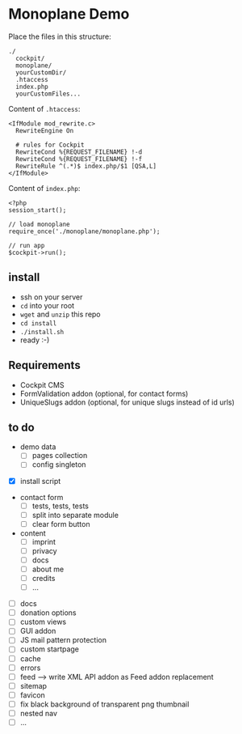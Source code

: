 # Monoplane Demo

Place the files in this structure:

```
./
  cockpit/
  monoplane/
  yourCustomDir/
  .htaccess
  index.php
  yourCustomFiles...
```

Content of `.htaccess`:

```
<IfModule mod_rewrite.c>
  RewriteEngine On
  
  # rules for Cockpit
  RewriteCond %{REQUEST_FILENAME} !-d
  RewriteCond %{REQUEST_FILENAME} !-f
  RewriteRule ^(.*)$ index.php/$1 [QSA,L]
</IfModule>
```

Content of `index.php`:

```
<?php
session_start();

// load monoplane
require_once('./monoplane/monoplane.php');

// run app
$cockpit->run();
```

## install

* ssh on your server
* `cd` into your root
* `wget` and `unzip` this repo
* `cd install`
* `./install.sh`
* ready :-)


## Requirements

* Cockpit CMS
* FormValidation addon (optional, for contact forms)
* UniqueSlugs addon (optional, for unique slugs instead of id urls)


## to do

* demo data
  * [ ] pages collection
  * [ ] config singleton
* [x] install script
* contact form
  * [ ] tests, tests, tests
  * [ ] split into separate module
  * [ ] clear form button
* content
  * [ ] imprint
  * [ ] privacy
  * [ ] docs
  * [ ] about me
  * [ ] credits
  * [ ] ...
* [ ] docs
* [ ] donation options
* [ ] custom views
* [ ] GUI addon
* [ ] JS mail pattern protection
* [ ] custom startpage
* [ ] cache
* [ ] errors
* [ ] feed --> write XML API addon as Feed addon replacement
* [ ] sitemap
* [ ] favicon
* [ ] fix black background of transparent png thumbnail
* [ ] nested nav
* [ ] ...
